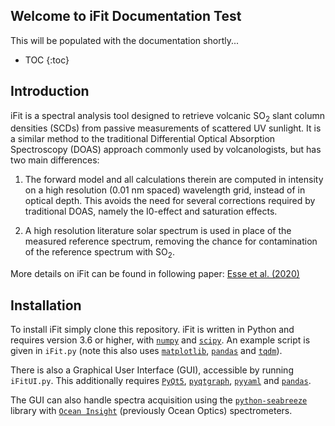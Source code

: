 ## Welcome to iFit Documentation Test

This will be populated with the documentation shortly...

* TOC
{:toc}

## Introduction

iFit is a spectral analysis tool designed to retrieve volcanic SO<sub>2</sub> slant column densities (SCDs) from passive measurements of scattered UV sunlight. It is a similar method to the traditional Differential Optical Absorption Spectroscopy (DOAS) approach commonly used by volcanologists, but has two main differences:

1) The forward model and all calculations therein are computed in intensity on a high resolution (0.01 nm spaced) wavelength grid, instead of in optical depth. This avoids the need for several corrections required by traditional DOAS, namely the I0-effect and saturation effects.

2) A high resolution literature solar spectrum is used in place of the measured reference spectrum, removing the chance for contamination of the reference spectrum with SO<sub>2</sub>.

More details on iFit can be found in following paper: [Esse et al. (2020)](https://doi.org/10.1016/j.jvolgeores.2020.107000)

## Installation

To install iFit simply clone this repository. iFit is written in Python and requires version 3.6 or higher, with [`numpy`](https://numpy.org/doc/stable/) and [`scipy`](http://docs.scipy.org/doc/scipy/reference). An example script is given in `iFit.py` (note this also uses [`matplotlib`](https://matplotlib.org), [`pandas`](http://pandas.pydata.org/pandas-docs/dev) and [`tqdm`](https://tqdm.github.io/)).

There is also a Graphical User Interface (GUI), accessible by running `iFitUI.py`. This additionally requires [`PyQt5`](https://doc.qt.io/qtforpython/), [`pyqtgraph`](http://www.pyqtgraph.org/), [`pyyaml`](https://github.com/yaml/pyyaml) and [`pandas`](http://pandas.pydata.org/pandas-docs/dev).

The GUI can also handle spectra acquisition using the [`python-seabreeze`](https://github.com/ap--/python-seabreeze) library with [`Ocean Insight`](https://www.oceaninsight.com/home) (previously Ocean Optics) spectrometers.